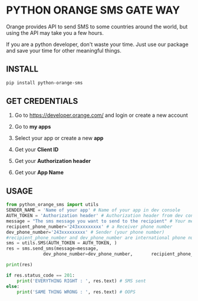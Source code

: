 
# PYTHON ORANGE SMS GATE WAY

Orange provides API to send SMS to some countries around the world, but using the API may take you a few hours.


If you are a python developer, don't waste your time. Just use our package and save your time for other meaningful things.


## INSTALL

```sh
pip install python-orange-sms 
```

## GET CREDENTIALS

1. Go to https://developer.orange.com/ and login or create a new account

2. Go to **my apps**

3. Select your app or create a new **app**

4. Get your  **Client ID**

5. Get your  **Authorization header**

6. Get your  **App Name**

## USAGE

```python
from python_orange_sms import utils
SENDER_NAME = 'Name of your app' # Name of your app in dev console
AUTH_TOKEN = 'Authorization header' # Authorization header from dev console
message = "The sms message you want to send to the recipient" # Your message
recipient_phone_number='243xxxxxxxxx' # a Receiver phone number
dev_phone_number='243xxxxxxxxx' # Sender (your phone number)
#recipient_phone_number and dev_phone_number are international phone numbers without + or leading zeros:  format regex('^[1-9][\d]{10,14}$')
sms = utils.SMS(AUTH_TOKEN = AUTH_TOKEN, )
res = sms.send_sms(message=message,
              dev_phone_number=dev_phone_number,       recipient_phone_number=recipient_phone_number)

print(res)

if res.status_code == 201:
    print('EVERYTHING RIGHT : ', res.text) # SMS sent
else:
    print('SAME THING WRONG : ', res.text) # OOPS
```
